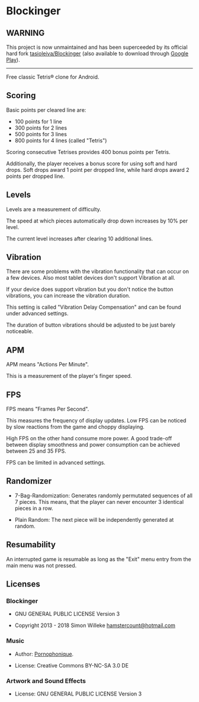 Blockinger
==========

## WARNING

This project is now unmaintained and has been superceeded by its official hard fork [tasioleiva/Blockinger](https://github.com/tasioleiva/Blockinger) (also available to download through [Google Play](https://play.google.com/store/apps/details?id=org.blockinger2.game)).

---

Free classic Tetris® clone for Android.

## Scoring

Basic points per cleared line are:

- 100 points for 1 line
- 300 points for 2 lines
- 500 points for 3 lines
- 800 points for 4 lines (called "Tetris")

Scoring consecutive Tetrises provides 400 bonus points per Tetris.

Additionally, the player receives a bonus score for using soft and hard drops. Soft drops award 1 point per dropped line, while hard drops award 2 points per dropped line.

## Levels

Levels are a measurement of difficulty.

The speed at which pieces automatically drop down increases by 10% per level.

The current level increases after clearing 10 additional lines.

## Vibration

There are some problems with the vibration functionality that can occur on a few devices.
Also most tablet devices don't support Vibration at all.

If your device does support vibration but you don't notice the button vibrations, you can increase the vibration duration.

This setting is called "Vibration Delay Compensation" and can be found under advanced settings.

The duration of button vibrations should be adjusted to be just barely noticeable.

## APM

APM means "Actions Per Minute".

This is a measurement of the player's finger speed.

## FPS

FPS means "Frames Per Second".

This measures the frequency of display updates. Low FPS can be noticed by slow reactions from the game and choppy displaying.

High FPS on the other hand consume more power. A good trade-off between display smoothness and power consumption can be achieved between 25 and 35 FPS.

FPS can be limited in advanced settings.

## Randomizer

- 7-Bag-Randomization: Generates randomly permutated sequences of all 7 pieces. This means, that the player can never encounter 3 identical pieces in a row.

- Plain Random: The next piece will be independently generated at random.

## Resumability

An interrupted game is resumable as long as the "Exit" menu entry from the main menu was not pressed.

## Licenses

### Blockinger

- GNU GENERAL PUBLIC LICENSE Version 3

- Copyright 2013 - 2018 Simon Willeke <hamstercount@hotmail.com>

### Music

- Author: [Pornophonique](http://www.pornophonique.de/).

- License: Creative Commons BY-NC-SA 3.0 DE

### Artwork and Sound Effects

- License: GNU GENERAL PUBLIC LICENSE Version 3
